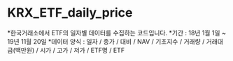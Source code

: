 # KRX_ETF_daily_price
*한국거래소에서 ETF의 일자별 데이터를 수집하는 코드입니다.
*기간 : 18년 1월 1일 ~ 19년 11월 20일
*데이터 양식 : 일자 / 종가 / 대비 / NAV / 기초지수 / 거래량 / 거래대금(백만원) / 시가 / 고가 / 저가 / ETF명 / ETF 

